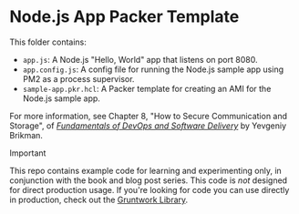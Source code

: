 # Node.js App Packer Template

This folder contains:

* `app.js`: A Node.js "Hello, World" app that listens on port 8080.
* `app.config.js`: A config file for running the Node.js sample app using PM2 as a process supervisor.
* `sample-app.pkr.hcl`: A Packer template for creating an AMI for the Node.js sample app.

For more information, see Chapter 8, "How to Secure Communication and Storage", of
[_Fundamentals of DevOps and Software Delivery_](https://www.fundamentals-of-devops.com) by Yevgeniy Brikman.

> [!IMPORTANT]  
> This repo contains example code for learning and experimenting only, in conjunction with the book and blog post
> series. This code is _not_ designed for direct production usage. If you're looking for code you can use directly in
> production, check out the [Gruntwork Library](https://www.gruntwork.io/products/library).
